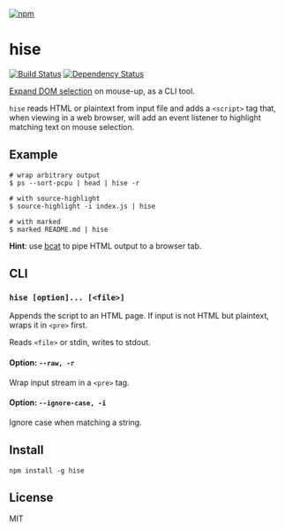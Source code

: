 [![npm](https://nodei.co/npm/hise.png)](https://nodei.co/npm/hise/)

# hise

[![Build Status][travis-badge]][travis] [![Dependency Status][david-badge]][david]

[Expand DOM selection][expand-selection] on mouse-up, as a CLI tool.

[expand-selection]: https://github.com/eush77/expand-selection

`hise` reads HTML or plaintext from input file and adds a `<script>` tag that, when viewing in a web browser, will add an event listener to highlight matching text on mouse selection.

[travis]: https://travis-ci.org/eush77/hise
[travis-badge]: https://travis-ci.org/eush77/hise.svg?branch=master
[david]: https://david-dm.org/eush77/hise
[david-badge]: https://david-dm.org/eush77/hise.png

## Example

```
# wrap arbitrary output
$ ps --sort-pcpu | head | hise -r

# with source-highlight
$ source-highlight -i index.js | hise

# with marked
$ marked README.md | hise
```

**Hint**: use [bcat] to pipe HTML output to a browser tab.

[bcat]: https://github.com/rtomayko/bcat

## CLI

### `hise [option]... [<file>]`

Appends the script to an HTML page. If input is not HTML but plaintext, wraps it in `<pre>` first.

Reads `<file>` or stdin, writes to stdout.

#### Option: `--raw, -r`

Wrap input stream in a `<pre>` tag.

#### Option: `--ignore-case, -i`

Ignore case when matching a string.

## Install

```
npm install -g hise
```

## License

MIT

